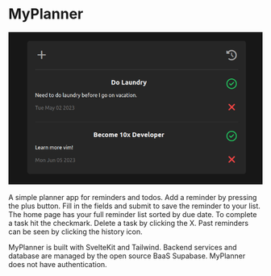 # MyPlanner

![Screenshot of the MyPlanner homepage](screenshot.png)

A simple planner app for reminders and todos. Add a reminder by pressing the plus button. Fill in the fields and submit to save the reminder to your list. The home page has your full reminder list sorted by due date. To complete a task hit the checkmark. Delete a task by clicking the X. Past reminders can be seen by clicking the history icon.

MyPlanner is built with SvelteKit and Tailwind. Backend services and database are managed by the open source BaaS Supabase. MyPlanner does not have authentication.
